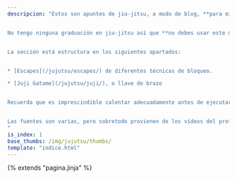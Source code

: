 ```yaml
---
descripcion: "Estos son apuntes de jiu-jitsu, a modo de blog, **para mi uso exclusivamente personal**.


No tengo ninguna graduación en jiu-jitsu así que **no debes usar este material**, siendo sólo para mi consulta.


La sección está estructura en los siguientes apartados:


* [Escapes](/jujutsu/escapes/) de diferentes técnicas de bloqueo.

* [Juji Gatame](/jujutsu/juji/), o llave de brazo


Recuerda que es imprescindible calentar adecuadamente antes de ejecutar algún ejercicio. Si tienes lesiones consulta antes a un profesional. 


Las fuentes son varias, pero sobretodo provienen de los vídeos del profesor John Danaher. Entiendo que tomar una imagen de un vídeo no constituye ninguna violación de los derechos de autor.
"
is_index: 1
base_thumbs: /img/jujutsu/thumbs/
template: "indice.html"
---
```

{% extends "pagina.jinja" %}